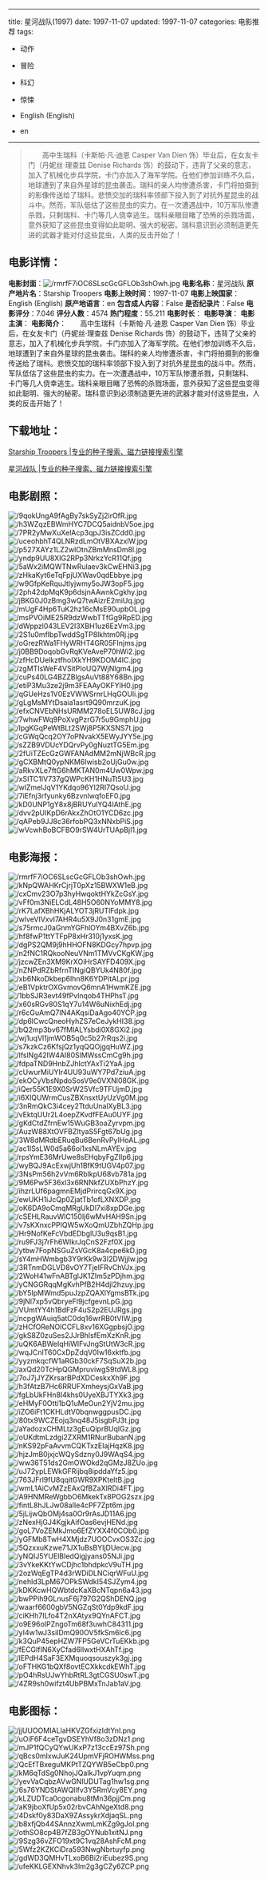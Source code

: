 
---
title: 星河战队(1997)
date: 1997-11-07
updated: 1997-11-07
categories: 电影推荐
tags:
- 动作
- 冒险
- 科幻
- 惊悚

- English (English)
- en
---


> 　　高中生瑞科（卡斯帕·凡·迪恩 Casper Van Dien 饰）毕业后，在女友卡门（丹妮丝·理查兹 Denise Richards 饰）的鼓动下，违背了父亲的意志，加入了机械化步兵学院，卡门亦加入了海军学院。在他们参加训练不久后，地球遭到了来自外星球的昆虫袭击。瑞科的亲人均惨遭杀害，卡门将拍摄到的影像传送给了瑞科。悲愤交加的瑞科率领部下投入到了对抗外星昆虫的战斗中。然而，军队低估了这些昆虫的实力。在一次遭遇战中，10万军队惨遭杀戮，只剩瑞科、卡门等几人侥幸逃生。瑞科亲眼目睹了恐怖的杀戮场面，意外获知了这些昆虫变得如此聪明、强大的秘密。瑞科意识到必须制造更先进的武器才能对付这些昆虫，人类的反击开始了！

## **电影详情**：

**电影封面**：<img src="https://image.tmdb.org/t/p/w200/rmrfF7iOC6SLscGcGFLOb3shOwh.jpg" alt="/rmrfF7iOC6SLscGcGFLOb3shOwh.jpg" title="/rmrfF7iOC6SLscGcGFLOb3shOwh.jpg">
**电影名称**：星河战队
**原产地片名**：Starship Troopers
**电影上映时间**：1997-11-07
**电影上映国家**：English (English)
**原产地语言**：en
**包含成人内容**：False
**是否纪录片**：False
**电影评分**：7.046
**评分人数**：4574
**热门程度**：55.211
**电影时长**：
**电影导演**：
**电影主演**：
**电影简介**：　　高中生瑞科（卡斯帕·凡·迪恩 Casper Van Dien 饰）毕业后，在女友卡门（丹妮丝·理查兹 Denise Richards 饰）的鼓动下，违背了父亲的意志，加入了机械化步兵学院，卡门亦加入了海军学院。在他们参加训练不久后，地球遭到了来自外星球的昆虫袭击。瑞科的亲人均惨遭杀害，卡门将拍摄到的影像传送给了瑞科。悲愤交加的瑞科率领部下投入到了对抗外星昆虫的战斗中。然而，军队低估了这些昆虫的实力。在一次遭遇战中，10万军队惨遭杀戮，只剩瑞科、卡门等几人侥幸逃生。瑞科亲眼目睹了恐怖的杀戮场面，意外获知了这些昆虫变得如此聪明、强大的秘密。瑞科意识到必须制造更先进的武器才能对付这些昆虫，人类的反击开始了！

## **下载地址**：
[Starship Troopers |专业的种子搜索、磁力链接搜索引擎](https://movie.amd794.com:2083/?search=Starship%20Troopers&ordering=&mode=match_phrase&page_size=10&page=1)

[星河战队 |专业的种子搜索、磁力链接搜索引擎](https://movie.amd794.com:2083/?search=%E6%98%9F%E6%B2%B3%E6%88%98%E9%98%9F&ordering=&mode=match_phrase&page_size=10&page=1)
 

## **电影剧照**：
<img src="https://image.tmdb.org/t/p/original/9qokUngA9fAgBy7skSyZj2irOfR.jpg" alt="/9qokUngA9fAgBy7skSyZj2irOfR.jpg" title="/9qokUngA9fAgBy7skSyZj2irOfR.jpg"><img src="https://image.tmdb.org/t/p/original/h3WZqzEBWmHYC7DCQ5aidnbV5oe.jpg" alt="/h3WZqzEBWmHYC7DCQ5aidnbV5oe.jpg" title="/h3WZqzEBWmHYC7DCQ5aidnbV5oe.jpg"><img src="https://image.tmdb.org/t/p/original/7PR2yMwXuXelAcp3qpJ3isZCdd0.jpg" alt="/7PR2yMwXuXelAcp3qpJ3isZCdd0.jpg" title="/7PR2yMwXuXelAcp3qpJ3isZCdd0.jpg"><img src="https://image.tmdb.org/t/p/original/uceohbhT4QLNRzdLmOtVBXAzxlW.jpg" alt="/uceohbhT4QLNRzdLmOtVBXAzxlW.jpg" title="/uceohbhT4QLNRzdLmOtVBXAzxlW.jpg"><img src="https://image.tmdb.org/t/p/original/p527XAYz1LZ2wlOtnZBmMnsDm8l.jpg" alt="/p527XAYz1LZ2wlOtnZBmMnsDm8l.jpg" title="/p527XAYz1LZ2wlOtnZBmMnsDm8l.jpg"><img src="https://image.tmdb.org/t/p/original/yndp9UU8XIG2RPp3NrkzYcR11Qf.jpg" alt="/yndp9UU8XIG2RPp3NrkzYcR11Qf.jpg" title="/yndp9UU8XIG2RPp3NrkzYcR11Qf.jpg"><img src="https://image.tmdb.org/t/p/original/5aWx2iMQWTNwRulaev3kCwEHNi3.jpg" alt="/5aWx2iMQWTNwRulaev3kCwEHNi3.jpg" title="/5aWx2iMQWTNwRulaev3kCwEHNi3.jpg"><img src="https://image.tmdb.org/t/p/original/zHkaKyt6eTqFpjUXWav0qdEbbye.jpg" alt="/zHkaKyt6eTqFpjUXWav0qdEbbye.jpg" title="/zHkaKyt6eTqFpjUXWav0qdEbbye.jpg"><img src="https://image.tmdb.org/t/p/original/w9GfpKeRquJtlyjwmy5oJW3opF5.jpg" alt="/w9GfpKeRquJtlyjwmy5oJW3opF5.jpg" title="/w9GfpKeRquJtlyjwmy5oJW3opF5.jpg"><img src="https://image.tmdb.org/t/p/original/2ph42dpMqK9p6dsjnAAwnkCgkhy.jpg" alt="/2ph42dpMqK9p6dsjnAAwnkCgkhy.jpg" title="/2ph42dpMqK9p6dsjnAAwnkCgkhy.jpg"><img src="https://image.tmdb.org/t/p/original/jBKG0J0zBmg3wQ7twAizrE2miUq.jpg" alt="/jBKG0J0zBmg3wQ7twAizrE2miUq.jpg" title="/jBKG0J0zBmg3wQ7twAizrE2miUq.jpg"><img src="https://image.tmdb.org/t/p/original/mUgF4Hp6TuK2hz16cMsE90upbOL.jpg" alt="/mUgF4Hp6TuK2hz16cMsE90upbOL.jpg" title="/mUgF4Hp6TuK2hz16cMsE90upbOL.jpg"><img src="https://image.tmdb.org/t/p/original/msPVOiME25R9dzWwbTTfGg9RpED.jpg" alt="/msPVOiME25R9dzWwbTTfGg9RpED.jpg" title="/msPVOiME25R9dzWwbTTfGg9RpED.jpg"><img src="https://image.tmdb.org/t/p/original/dWppzl043LEV2l3XBH1uz6EzVm3.jpg" alt="/dWppzl043LEV2l3XBH1uz6EzVm3.jpg" title="/dWppzl043LEV2l3XBH1uz6EzVm3.jpg"><img src="https://image.tmdb.org/t/p/original/2S1u0mfIbpTwddSgTP8lkhtm0Rj.jpg" alt="/2S1u0mfIbpTwddSgTP8lkhtm0Rj.jpg" title="/2S1u0mfIbpTwddSgTP8lkhtm0Rj.jpg"><img src="https://image.tmdb.org/t/p/original/oGrezRWa1FHyWRHT4GR05FInjms.jpg" alt="/oGrezRWa1FHyWRHT4GR05FInjms.jpg" title="/oGrezRWa1FHyWRHT4GR05FInjms.jpg"><img src="https://image.tmdb.org/t/p/original/j0BB9DoqobGvRqKVeAveP70hWi2.jpg" alt="/j0BB9DoqobGvRqKVeAveP70hWi2.jpg" title="/j0BB9DoqobGvRqKVeAveP70hWi2.jpg"><img src="https://image.tmdb.org/t/p/original/zfHcDUelkztfhoIXkYH9KDOM4IC.jpg" alt="/zfHcDUelkztfhoIXkYH9KDOM4IC.jpg" title="/zfHcDUelkztfhoIXkYH9KDOM4IC.jpg"><img src="https://image.tmdb.org/t/p/original/zgMTIsWeF4VSitPIoUQ7WjNlgm4.jpg" alt="/zgMTIsWeF4VSitPIoUQ7WjNlgm4.jpg" title="/zgMTIsWeF4VSitPIoUQ7WjNlgm4.jpg"><img src="https://image.tmdb.org/t/p/original/cuPs40LG4BZZBlgsAuVt88Y68Bn.jpg" alt="/cuPs40LG4BZZBlgsAuVt88Y68Bn.jpg" title="/cuPs40LG4BZZBlgsAuVt88Y68Bn.jpg"><img src="https://image.tmdb.org/t/p/original/etiP3Mu3ze2j9m3FEAAyOKFYlH0.jpg" alt="/etiP3Mu3ze2j9m3FEAAyOKFYlH0.jpg" title="/etiP3Mu3ze2j9m3FEAAyOKFYlH0.jpg"><img src="https://image.tmdb.org/t/p/original/qGUeHzs1V0EzVWWSrnrLHqGOUli.jpg" alt="/qGUeHzs1V0EzVWWSrnrLHqGOUli.jpg" title="/qGUeHzs1V0EzVWWSrnrLHqGOUli.jpg"><img src="https://image.tmdb.org/t/p/original/gLgMsMYtDsaia1asrt9Q90mrzuK.jpg" alt="/gLgMsMYtDsaia1asrt9Q90mrzuK.jpg" title="/gLgMsMYtDsaia1asrt9Q90mrzuK.jpg"><img src="https://image.tmdb.org/t/p/original/efxCNVEbNHsURMM278oEL5UW8cJ.jpg" alt="/efxCNVEbNHsURMM278oEL5UW8cJ.jpg" title="/efxCNVEbNHsURMM278oEL5UW8cJ.jpg"><img src="https://image.tmdb.org/t/p/original/7whwFWq9PoXvgPzrG7r5u9GmphU.jpg" alt="/7whwFWq9PoXvgPzrG7r5u9GmphU.jpg" title="/7whwFWq9PoXvgPzrG7r5u9GmphU.jpg"><img src="https://image.tmdb.org/t/p/original/lpgKGqPeWtBLt2SWj8P5KXSNS7t.jpg" alt="/lpgKGqPeWtBLt2SWj8P5KXSNS7t.jpg" title="/lpgKGqPeWtBLt2SWj8P5KXSNS7t.jpg"><img src="https://image.tmdb.org/t/p/original/cGWqQcq2OY7oPNvakX5EWyJYY5e.jpg" alt="/cGWqQcq2OY7oPNvakX5EWyJYY5e.jpg" title="/cGWqQcq2OY7oPNvakX5EWyJYY5e.jpg"><img src="https://image.tmdb.org/t/p/original/sZZB9VDUcYDQrvPy0gNuztTG5Em.jpg" alt="/sZZB9VDUcYDQrvPy0gNuztTG5Em.jpg" title="/sZZB9VDUcYDQrvPy0gNuztTG5Em.jpg"><img src="https://image.tmdb.org/t/p/original/2fUiTZEcGzGWFANAdMM2mNjWBcR.jpg" alt="/2fUiTZEcGzGWFANAdMM2mNjWBcR.jpg" title="/2fUiTZEcGzGWFANAdMM2mNjWBcR.jpg"><img src="https://image.tmdb.org/t/p/original/gCXBMtQ0ypNKM6Iwisb2oUjGu0w.jpg" alt="/gCXBMtQ0ypNKM6Iwisb2oUjGu0w.jpg" title="/gCXBMtQ0ypNKM6Iwisb2oUjGu0w.jpg"><img src="https://image.tmdb.org/t/p/original/aRkvXLe7ftG6hMKTAN0m4Uw0Wpw.jpg" alt="/aRkvXLe7ftG6hMKTAN0m4Uw0Wpw.jpg" title="/aRkvXLe7ftG6hMKTAN0m4Uw0Wpw.jpg"><img src="https://image.tmdb.org/t/p/original/xSITC1IV737gQWPcKH1HNuTt5U3.jpg" alt="/xSITC1IV737gQWPcKH1HNuTt5U3.jpg" title="/xSITC1IV737gQWPcKH1HNuTt5U3.jpg"><img src="https://image.tmdb.org/t/p/original/wlZmelJqV1YKdqo96YI2RI7QsoU.jpg" alt="/wlZmelJqV1YKdqo96YI2RI7QsoU.jpg" title="/wlZmelJqV1YKdqo96YI2RI7QsoU.jpg"><img src="https://image.tmdb.org/t/p/original/7iEfnj3rfyunky6BzvnlwqfoEF0.jpg" alt="/7iEfnj3rfyunky6BzvnlwqfoEF0.jpg" title="/7iEfnj3rfyunky6BzvnlwqfoEF0.jpg"><img src="https://image.tmdb.org/t/p/original/kD0UNP1gY8x8jBRUYulYQ4IAthE.jpg" alt="/kD0UNP1gY8x8jBRUYulYQ4IAthE.jpg" title="/kD0UNP1gY8x8jBRUYulYQ4IAthE.jpg"><img src="https://image.tmdb.org/t/p/original/dvv2pUIKpD6rAkxZhOtO1YCD6zc.jpg" alt="/dvv2pUIKpD6rAkxZhOtO1YCD6zc.jpg" title="/dvv2pUIKpD6rAkxZhOtO1YCD6zc.jpg"><img src="https://image.tmdb.org/t/p/original/qAPeb9JJ8c36rfobPQ3xNNxbPiS.jpg" alt="/qAPeb9JJ8c36rfobPQ3xNNxbPiS.jpg" title="/qAPeb9JJ8c36rfobPQ3xNNxbPiS.jpg"><img src="https://image.tmdb.org/t/p/original/wVcwhBoBCFBO9rSW4UrTUApBjI1.jpg" alt="/wVcwhBoBCFBO9rSW4UrTUApBjI1.jpg" title="/wVcwhBoBCFBO9rSW4UrTUApBjI1.jpg">

## **电影海报**：
<img src="https://image.tmdb.org/t/p/original/rmrfF7iOC6SLscGcGFLOb3shOwh.jpg" alt="/rmrfF7iOC6SLscGcGFLOb3shOwh.jpg" title="/rmrfF7iOC6SLscGcGFLOb3shOwh.jpg"><img src="https://image.tmdb.org/t/p/original/kNpQWAHKrCjrjT0pXz15BWXW1eB.jpg" alt="/kNpQWAHKrCjrjT0pXz15BWXW1eB.jpg" title="/kNpQWAHKrCjrjT0pXz15BWXW1eB.jpg"><img src="https://image.tmdb.org/t/p/original/cxCmv23O7p3hyHwqoktHYkZcGsY.jpg" alt="/cxCmv23O7p3hyHwqoktHYkZcGsY.jpg" title="/cxCmv23O7p3hyHwqoktHYkZcGsY.jpg"><img src="https://image.tmdb.org/t/p/original/vFf0m3NiELCdL48H5O60NYoMMY8.jpg" alt="/vFf0m3NiELCdL48H5O60NYoMMY8.jpg" title="/vFf0m3NiELCdL48H5O60NYoMMY8.jpg"><img src="https://image.tmdb.org/t/p/original/rK7LafXBhHKjALYOT3jRUTlFdpk.jpg" alt="/rK7LafXBhHKjALYOT3jRUTlFdpk.jpg" title="/rK7LafXBhHKjALYOT3jRUTlFdpk.jpg"><img src="https://image.tmdb.org/t/p/original/wlveVIVxvI7AHR4u5X9J0n31gmE.jpg" alt="/wlveVIVxvI7AHR4u5X9J0n31gmE.jpg" title="/wlveVIVxvI7AHR4u5X9J0n31gmE.jpg"><img src="https://image.tmdb.org/t/p/original/s75rmcJ0aGnmYGFhlOYm4BXvZ6b.jpg" alt="/s75rmcJ0aGnmYGFhlOYm4BXvZ6b.jpg" title="/s75rmcJ0aGnmYGFhlOYm4BXvZ6b.jpg"><img src="https://image.tmdb.org/t/p/original/hf8fwP1ttYTFpP8xHr310j1yxsK.jpg" alt="/hf8fwP1ttYTFpP8xHr310j1yxsK.jpg" title="/hf8fwP1ttYTFpP8xHr310j1yxsK.jpg"><img src="https://image.tmdb.org/t/p/original/dgPS2QM9j9hHHOFN8KDGcy7hpvp.jpg" alt="/dgPS2QM9j9hHHOFN8KDGcy7hpvp.jpg" title="/dgPS2QM9j9hHHOFN8KDGcy7hpvp.jpg"><img src="https://image.tmdb.org/t/p/original/n2fNC1RQkooNeuVNm1TMVvCKgKW.jpg" alt="/n2fNC1RQkooNeuVNm1TMVvCKgKW.jpg" title="/n2fNC1RQkooNeuVNm1TMVvCKgKW.jpg"><img src="https://image.tmdb.org/t/p/original/jzcwZEn3XM9KrXOiHrSAYFD409X.jpg" alt="/jzcwZEn3XM9KrXOiHrSAYFD409X.jpg" title="/jzcwZEn3XM9KrXOiHrSAYFD409X.jpg"><img src="https://image.tmdb.org/t/p/original/nZNPdRZbRfrnTINgiQBYUk4N80f.jpg" alt="/nZNPdRZbRfrnTINgiQBYUk4N80f.jpg" title="/nZNPdRZbRfrnTINgiQBYUk4N80f.jpg"><img src="https://image.tmdb.org/t/p/original/xb6NkoDkbep6lhn8K6YDPitALpr.jpg" alt="/xb6NkoDkbep6lhn8K6YDPitALpr.jpg" title="/xb6NkoDkbep6lhn8K6YDPitALpr.jpg"><img src="https://image.tmdb.org/t/p/original/eB1VpktrOXGvmovQ6mnA1HwmKZE.jpg" alt="/eB1VpktrOXGvmovQ6mnA1HwmKZE.jpg" title="/eB1VpktrOXGvmovQ6mnA1HwmKZE.jpg"><img src="https://image.tmdb.org/t/p/original/1bbSJR3evt49fPvlnqob4THPhsT.jpg" alt="/1bbSJR3evt49fPvlnqob4THPhsT.jpg" title="/1bbSJR3evt49fPvlnqob4THPhsT.jpg"><img src="https://image.tmdb.org/t/p/original/x60sRGv80S1qY7u14W6uNixhEdj.jpg" alt="/x60sRGv80S1qY7u14W6uNixhEdj.jpg" title="/x60sRGv80S1qY7u14W6uNixhEdj.jpg"><img src="https://image.tmdb.org/t/p/original/r6cGuAmQ7lN4AKqsiDaAgo40YCP.jpg" alt="/r6cGuAmQ7lN4AKqsiDaAgo40YCP.jpg" title="/r6cGuAmQ7lN4AKqsiDaAgo40YCP.jpg"><img src="https://image.tmdb.org/t/p/original/dp6lCwcQneoHyhZS7eCeJykHI38.jpg" alt="/dp6lCwcQneoHyhZS7eCeJykHI38.jpg" title="/dp6lCwcQneoHyhZS7eCeJykHI38.jpg"><img src="https://image.tmdb.org/t/p/original/bQ2mp3bv67fMlALYsbdi0X8GXi2.jpg" alt="/bQ2mp3bv67fMlALYsbdi0X8GXi2.jpg" title="/bQ2mp3bv67fMlALYsbdi0X8GXi2.jpg"><img src="https://image.tmdb.org/t/p/original/wj1uqVl1jmWOB5q0c5b27rRqs2i.jpg" alt="/wj1uqVl1jmWOB5q0c5b27rRqs2i.jpg" title="/wj1uqVl1jmWOB5q0c5b27rRqs2i.jpg"><img src="https://image.tmdb.org/t/p/original/s7kzkCz6KfsjQz1yqQQOjgqHuWZ.jpg" alt="/s7kzkCz6KfsjQz1yqQQOjgqHuWZ.jpg" title="/s7kzkCz6KfsjQz1yqQQOjgqHuWZ.jpg"><img src="https://image.tmdb.org/t/p/original/lfslNg42IW4AI80SlMWssCmCg9h.jpg" alt="/lfslNg42IW4AI80SlMWssCmCg9h.jpg" title="/lfslNg42IW4AI80SlMWssCmCg9h.jpg"><img src="https://image.tmdb.org/t/p/original/fdpaTND9HnbZJhIctYAxTi2YaA.jpg" alt="/fdpaTND9HnbZJhIctYAxTi2YaA.jpg" title="/fdpaTND9HnbZJhIctYAxTi2YaA.jpg"><img src="https://image.tmdb.org/t/p/original/cUwurMiUYIr4UU93uWY7Pd7ziuA.jpg" alt="/cUwurMiUYIr4UU93uWY7Pd7ziuA.jpg" title="/cUwurMiUYIr4UU93uWY7Pd7ziuA.jpg"><img src="https://image.tmdb.org/t/p/original/ekOCyVbsNpdoSosV9e0VXNl08GK.jpg" alt="/ekOCyVbsNpdoSosV9e0VXNl08GK.jpg" title="/ekOCyVbsNpdoSosV9e0VXNl08GK.jpg"><img src="https://image.tmdb.org/t/p/original/iQer55K1E9X0SrW25Vfc9TFUjmD.jpg" alt="/iQer55K1E9X0SrW25Vfc9TFUjmD.jpg" title="/iQer55K1E9X0SrW25Vfc9TFUjmD.jpg"><img src="https://image.tmdb.org/t/p/original/i6XlQUWrmCusZBXnsxtUyUzVg0M.jpg" alt="/i6XlQUWrmCusZBXnsxtUyUzVg0M.jpg" title="/i6XlQUWrmCusZBXnsxtUyUzVg0M.jpg"><img src="https://image.tmdb.org/t/p/original/3nRmQkC3i4cey2TtduUnalXyBL3.jpg" alt="/3nRmQkC3i4cey2TtduUnalXyBL3.jpg" title="/3nRmQkC3i4cey2TtduUnalXyBL3.jpg"><img src="https://image.tmdb.org/t/p/original/vEktqUUr2L4oepZKvdfFEAu0UYF.jpg" alt="/vEktqUUr2L4oepZKvdfFEAu0UYF.jpg" title="/vEktqUUr2L4oepZKvdfFEAu0UYF.jpg"><img src="https://image.tmdb.org/t/p/original/gKdCtdZfrnEw15WuGB3oaZyrvpm.jpg" alt="/gKdCtdZfrnEw15WuGB3oaZyrvpm.jpg" title="/gKdCtdZfrnEw15WuGB3oaZyrvpm.jpg"><img src="https://image.tmdb.org/t/p/original/AuzW88XtOVFBZltyaS5Fgt67bUg.jpg" alt="/AuzW88XtOVFBZltyaS5Fgt67bUg.jpg" title="/AuzW88XtOVFBZltyaS5Fgt67bUg.jpg"><img src="https://image.tmdb.org/t/p/original/3W8dMRdbERuqBu6BenRvPyIHoAL.jpg" alt="/3W8dMRdbERuqBu6BenRvPyIHoAL.jpg" title="/3W8dMRdbERuqBu6BenRvPyIHoAL.jpg"><img src="https://image.tmdb.org/t/p/original/ac1ISsLW0d5a66oi1xsNLmAYEv.jpg" alt="/ac1ISsLW0d5a66oi1xsNLmAYEv.jpg" title="/ac1ISsLW0d5a66oi1xsNLmAYEv.jpg"><img src="https://image.tmdb.org/t/p/original/rpsYmE36MrUwe8sEHqbyFgZIIp6.jpg" alt="/rpsYmE36MrUwe8sEHqbyFgZIIp6.jpg" title="/rpsYmE36MrUwe8sEHqbyFgZIIp6.jpg"><img src="https://image.tmdb.org/t/p/original/wyBQJ9AcExwjUh1BfK9tUGV4p07.jpg" alt="/wyBQJ9AcExwjUh1BfK9tUGV4p07.jpg" title="/wyBQJ9AcExwjUh1BfK9tUGV4p07.jpg"><img src="https://image.tmdb.org/t/p/original/3NsPm56h2vVm6RblkpU68vb781a.jpg" alt="/3NsPm56h2vVm6RblkpU68vb781a.jpg" title="/3NsPm56h2vVm6RblkpU68vb781a.jpg"><img src="https://image.tmdb.org/t/p/original/9M6Pw5F36xl3x6RNNkfZUXbPhzY.jpg" alt="/9M6Pw5F36xl3x6RNNkfZUXbPhzY.jpg" title="/9M6Pw5F36xl3x6RNNkfZUXbPhzY.jpg"><img src="https://image.tmdb.org/t/p/original/ihzrLUf6pagmnEMjdPrircqGx9X.jpg" alt="/ihzrLUf6pagmnEMjdPrircqGx9X.jpg" title="/ihzrLUf6pagmnEMjdPrircqGx9X.jpg"><img src="https://image.tmdb.org/t/p/original/ewUKH1iJcQp0ZjatTb1ofLXNXDP.jpg" alt="/ewUKH1iJcQp0ZjatTb1ofLXNXDP.jpg" title="/ewUKH1iJcQp0ZjatTb1ofLXNXDP.jpg"><img src="https://image.tmdb.org/t/p/original/oK6DA9oCmqMRgUkDl7xi8xpDGe.jpg" alt="/oK6DA9oCmqMRgUkDl7xi8xpDGe.jpg" title="/oK6DA9oCmqMRgUkDl7xi8xpDGe.jpg"><img src="https://image.tmdb.org/t/p/original/cSEHLRauvWlC150lj6wMvHAH9Sn.jpg" alt="/cSEHLRauvWlC150lj6wMvHAH9Sn.jpg" title="/cSEHLRauvWlC150lj6wMvHAH9Sn.jpg"><img src="https://image.tmdb.org/t/p/original/v7sKXnxcPPIQW5wXoQmUZbhZQHp.jpg" alt="/v7sKXnxcPPIQW5wXoQmUZbhZQHp.jpg" title="/v7sKXnxcPPIQW5wXoQmUZbhZQHp.jpg"><img src="https://image.tmdb.org/t/p/original/Hr9NofKeFcVbdEDbglU3u9qsB1.jpg" alt="/Hr9NofKeFcVbdEDbglU3u9qsB1.jpg" title="/Hr9NofKeFcVbdEDbglU3u9qsB1.jpg"><img src="https://image.tmdb.org/t/p/original/ru9FJ3j7rFh6WIkrJqCnS2Fzf0X.jpg" alt="/ru9FJ3j7rFh6WIkrJqCnS2Fzf0X.jpg" title="/ru9FJ3j7rFh6WIkrJqCnS2Fzf0X.jpg"><img src="https://image.tmdb.org/t/p/original/ytbw7FopNSGuZsVGcK8a4cpe6kD.jpg" alt="/ytbw7FopNSGuZsVGcK8a4cpe6kD.jpg" title="/ytbw7FopNSGuZsVGcK8a4cpe6kD.jpg"><img src="https://image.tmdb.org/t/p/original/sY4mHWmbgb3Y9rKk9w3I2DWjjlw.jpg" alt="/sY4mHWmbgb3Y9rKk9w3I2DWjjlw.jpg" title="/sY4mHWmbgb3Y9rKk9w3I2DWjjlw.jpg"><img src="https://image.tmdb.org/t/p/original/3RTnmDGLVD8vOY7TjeIFRvChVJx.jpg" alt="/3RTnmDGLVD8vOY7TjeIFRvChVJx.jpg" title="/3RTnmDGLVD8vOY7TjeIFRvChVJx.jpg"><img src="https://image.tmdb.org/t/p/original/2WoH41wFnABTglJK1ZIm5zPDjhm.jpg" alt="/2WoH41wFnABTglJK1ZIm5zPDjhm.jpg" title="/2WoH41wFnABTglJK1ZIm5zPDjhm.jpg"><img src="https://image.tmdb.org/t/p/original/yCNGGRqqMgKvhPfB2H4djl2hzuy.jpg" alt="/yCNGGRqqMgKvhPfB2H4djl2hzuy.jpg" title="/yCNGGRqqMgKvhPfB2H4djl2hzuy.jpg"><img src="https://image.tmdb.org/t/p/original/bY5IpMWmd5puJzpZQAXlYgmsBTk.jpg" alt="/bY5IpMWmd5puJzpZQAXlYgmsBTk.jpg" title="/bY5IpMWmd5puJzpZQAXlYgmsBTk.jpg"><img src="https://image.tmdb.org/t/p/original/9jNl7xp5vQbryeFI9jcfgevnLpG.jpg" alt="/9jNl7xp5vQbryeFI9jcfgevnLpG.jpg" title="/9jNl7xp5vQbryeFI9jcfgevnLpG.jpg"><img src="https://image.tmdb.org/t/p/original/VUmtYY4h1BdFzF4uS2p2EUJRgs.jpg" alt="/VUmtYY4h1BdFzF4uS2p2EUJRgs.jpg" title="/VUmtYY4h1BdFzF4uS2p2EUJRgs.jpg"><img src="https://image.tmdb.org/t/p/original/ncpgWAuiq5atC0dq16wrRB0tVIW.jpg" alt="/ncpgWAuiq5atC0dq16wrRB0tVIW.jpg" title="/ncpgWAuiq5atC0dq16wrRB0tVIW.jpg"><img src="https://image.tmdb.org/t/p/original/zHCfOReNOlCCFL8xv16XGgpbsjO.jpg" alt="/zHCfOReNOlCCFL8xv16XGgpbsjO.jpg" title="/zHCfOReNOlCCFL8xv16XGgpbsjO.jpg"><img src="https://image.tmdb.org/t/p/original/gkS8Z0zuSes2JJrBhlsfEmXzKnR.jpg" alt="/gkS8Z0zuSes2JJrBhlsfEmXzKnR.jpg" title="/gkS8Z0zuSes2JJrBhlsfEmXzKnR.jpg"><img src="https://image.tmdb.org/t/p/original/uQK6ABWeIqHiWIFvJngStUtW3cR.jpg" alt="/uQK6ABWeIqHiWIFvJngStUtW3cR.jpg" title="/uQK6ABWeIqHiWIFvJngStUtW3cR.jpg"><img src="https://image.tmdb.org/t/p/original/wqJCnlT60CxDpZdqV0Iw16xktfb.jpg" alt="/wqJCnlT60CxDpZdqV0Iw16xktfb.jpg" title="/wqJCnlT60CxDpZdqV0Iw16xktfb.jpg"><img src="https://image.tmdb.org/t/p/original/yyzmkqcfW1aRGb30ckF7SqSuX2b.jpg" alt="/yyzmkqcfW1aRGb30ckF7SqSuX2b.jpg" title="/yyzmkqcfW1aRGb30ckF7SqSuX2b.jpg"><img src="https://image.tmdb.org/t/p/original/axQd20TcHpQGMpruviwgS9tdWL8.jpg" alt="/axQd20TcHpQGMpruviwgS9tdWL8.jpg" title="/axQd20TcHpQGMpruviwgS9tdWL8.jpg"><img src="https://image.tmdb.org/t/p/original/7oJ7jJYZKrsarBPdXDCeskxXh9F.jpg" alt="/7oJ7jJYZKrsarBPdXDCeskxXh9F.jpg" title="/7oJ7jJYZKrsarBPdXDCeskxXh9F.jpg"><img src="https://image.tmdb.org/t/p/original/h3fAtzB7Hc6RRUFXmheysjGxVaB.jpg" alt="/h3fAtzB7Hc6RRUFXmheysjGxVaB.jpg" title="/h3fAtzB7Hc6RRUFXmheysjGxVaB.jpg"><img src="https://image.tmdb.org/t/p/original/fgLbUkFHn8I4khs0UyeXBJTYXk3.jpg" alt="/fgLbUkFHn8I4khs0UyeXBJTYXk3.jpg" title="/fgLbUkFHn8I4khs0UyeXBJTYXk3.jpg"><img src="https://image.tmdb.org/t/p/original/eHMyF0Otti1bQ1uMeOun2YjV2mu.jpg" alt="/eHMyF0Otti1bQ1uMeOun2YjV2mu.jpg" title="/eHMyF0Otti1bQ1uMeOun2YjV2mu.jpg"><img src="https://image.tmdb.org/t/p/original/iZO6iFt1CKHLdtV0bqnwggpusDC.jpg" alt="/iZO6iFt1CKHLdtV0bqnwggpusDC.jpg" title="/iZO6iFt1CKHLdtV0bqnwggpusDC.jpg"><img src="https://image.tmdb.org/t/p/original/80tx9WCZEojq3nq48J5isgbPJ3t.jpg" alt="/80tx9WCZEojq3nq48J5isgbPJ3t.jpg" title="/80tx9WCZEojq3nq48J5isgbPJ3t.jpg"><img src="https://image.tmdb.org/t/p/original/aYadozxCHMLtz3gEuQiprBUqlGz.jpg" alt="/aYadozxCHMLtz3gEuQiprBUqlGz.jpg" title="/aYadozxCHMLtz3gEuQiprBUqlGz.jpg"><img src="https://image.tmdb.org/t/p/original/oUKdtmLzdgi2ZXRM1RNurBubanN.jpg" alt="/oUKdtmLzdgi2ZXRM1RNurBubanN.jpg" title="/oUKdtmLzdgi2ZXRM1RNurBubanN.jpg"><img src="https://image.tmdb.org/t/p/original/nKS92pFaAvvmCQKTxzEIajHqzK8.jpg" alt="/nKS92pFaAvvmCQKTxzEIajHqzK8.jpg" title="/nKS92pFaAvvmCQKTxzEIajHqzK8.jpg"><img src="https://image.tmdb.org/t/p/original/hjzJmB0jxjcWQySdzny0J9WAqS4.jpg" alt="/hjzJmB0jxjcWQySdzny0J9WAqS4.jpg" title="/hjzJmB0jxjcWQySdzny0J9WAqS4.jpg"><img src="https://image.tmdb.org/t/p/original/ww36T51ds2GmOWOkd2qGMzJ8ZUo.jpg" alt="/ww36T51ds2GmOWOkd2qGMzJ8ZUo.jpg" title="/ww36T51ds2GmOWOkd2qGMzJ8ZUo.jpg"><img src="https://image.tmdb.org/t/p/original/uJ72ypLEWkGFRijbq8ipddaYfz5.jpg" alt="/uJ72ypLEWkGFRijbq8ipddaYfz5.jpg" title="/uJ72ypLEWkGFRijbq8ipddaYfz5.jpg"><img src="https://image.tmdb.org/t/p/original/763JFrl9fU8qqitGWR9XPKteltB.jpg" alt="/763JFrl9fU8qqitGWR9XPKteltB.jpg" title="/763JFrl9fU8qqitGWR9XPKteltB.jpg"><img src="https://image.tmdb.org/t/p/original/wmL1AiCvMZzEAxQfBZaXIRDi4FT.jpg" alt="/wmL1AiCvMZzEAxQfBZaXIRDi4FT.jpg" title="/wmL1AiCvMZzEAxQfBZaXIRDi4FT.jpg"><img src="https://image.tmdb.org/t/p/original/A9HNMReWgbbO6MkekTx8POG2szx.jpg" alt="/A9HNMReWgbbO6MkekTx8POG2szx.jpg" title="/A9HNMReWgbbO6MkekTx8POG2szx.jpg"><img src="https://image.tmdb.org/t/p/original/fintL8hJLJw08aIIe4cPF7Zpt6m.jpg" alt="/fintL8hJLJw08aIIe4cPF7Zpt6m.jpg" title="/fintL8hJLJw08aIIe4cPF7Zpt6m.jpg"><img src="https://image.tmdb.org/t/p/original/5jLijwQbOMj4sa0Or9rAsJD11A6.jpg" alt="/5jLijwQbOMj4sa0Or9rAsJD11A6.jpg" title="/5jLijwQbOMj4sa0Or9rAsJD11A6.jpg"><img src="https://image.tmdb.org/t/p/original/zNexHjGJ4KgjkAifOas6evjHENd.jpg" alt="/zNexHjGJ4KgjkAifOas6evjHENd.jpg" title="/zNexHjGJ4KgjkAifOas6evjHENd.jpg"><img src="https://image.tmdb.org/t/p/original/goL7VoZEMkJmo6EfZYXX4f0COb0.jpg" alt="/goL7VoZEMkJmo6EfZYXX4f0COb0.jpg" title="/goL7VoZEMkJmo6EfZYXX4f0COb0.jpg"><img src="https://image.tmdb.org/t/p/original/yGFMb8TwH4XMjdz7UOOCvxOS3Zc.jpg" alt="/yGFMb8TwH4XMjdz7UOOCvxOS3Zc.jpg" title="/yGFMb8TwH4XMjdz7UOOCvxOS3Zc.jpg"><img src="https://image.tmdb.org/t/p/original/5QzxxuKzwe71JX1uBsBYIjDUecw.jpg" alt="/5QzxxuKzwe71JX1uBsBYIjDUecw.jpg" title="/5QzxxuKzwe71JX1uBsBYIjDUecw.jpg"><img src="https://image.tmdb.org/t/p/original/yNQIJ5YUElBIedQigjyans05NJi.jpg" alt="/yNQIJ5YUElBIedQigjyans05NJi.jpg" title="/yNQIJ5YUElBIedQigjyans05NJi.jpg"><img src="https://image.tmdb.org/t/p/original/3vYkeKKtYwCDjhc1bhdpkcV9uTH.jpg" alt="/3vYkeKKtYwCDjhc1bhdpkcV9uTH.jpg" title="/3vYkeKKtYwCDjhc1bhdpkcV9uTH.jpg"><img src="https://image.tmdb.org/t/p/original/2ozWqEgTP4d3rWDiDLNCiqrWFuU.jpg" alt="/2ozWqEgTP4d3rWDiDLNCiqrWFuU.jpg" title="/2ozWqEgTP4d3rWDiDLNCiqrWFuU.jpg"><img src="https://image.tmdb.org/t/p/original/nehld3LpM67OPkSWdkI54SJZym4.jpg" alt="/nehld3LpM67OPkSWdkI54SJZym4.jpg" title="/nehld3LpM67OPkSWdkI54SJZym4.jpg"><img src="https://image.tmdb.org/t/p/original/kDKKcwHQWbtdcKaXBcNTqpn6a43.jpg" alt="/kDKKcwHQWbtdcKaXBcNTqpn6a43.jpg" title="/kDKKcwHQWbtdcKaXBcNTqpn6a43.jpg"><img src="https://image.tmdb.org/t/p/original/bwPPih9GLnusF6j797G2QShDENQ.jpg" alt="/bwPPih9GLnusF6j797G2QShDENQ.jpg" title="/bwPPih9GLnusF6j797G2QShDENQ.jpg"><img src="https://image.tmdb.org/t/p/original/waarf6600gbV5NGZqSt0Ydp9kdF.jpg" alt="/waarf6600gbV5NGZqSt0Ydp9kdF.jpg" title="/waarf6600gbV5NGZqSt0Ydp9kdF.jpg"><img src="https://image.tmdb.org/t/p/original/ciKHh7ILfo4T2nXAtyx9QYnAFCT.jpg" alt="/ciKHh7ILfo4T2nXAtyx9QYnAFCT.jpg" title="/ciKHh7ILfo4T2nXAtyx9QYnAFCT.jpg"><img src="https://image.tmdb.org/t/p/original/o9E96oIPZngoTm68f3uwhC84311.jpg" alt="/o9E96oIPZngoTm68f3uwhC84311.jpg" title="/o9E96oIPZngoTm68f3uwhC84311.jpg"><img src="https://image.tmdb.org/t/p/original/yI4w1wJ3siIDmQ90OV5fkSm6lc6.jpg" alt="/yI4w1wJ3siIDmQ90OV5fkSm6lc6.jpg" title="/yI4w1wJ3siIDmQ90OV5fkSm6lc6.jpg"><img src="https://image.tmdb.org/t/p/original/k3QuP45epHZW7FP5GeVCrTuEKkb.jpg" alt="/k3QuP45epHZW7FP5GeVCrTuEKkb.jpg" title="/k3QuP45epHZW7FP5GeVCrTuEKkb.jpg"><img src="https://image.tmdb.org/t/p/original/fECGlfIN6XyCfad6llwxtHXAhTf.jpg" alt="/fECGlfIN6XyCfad6llwxtHXAhTf.jpg" title="/fECGlfIN6XyCfad6llwxtHXAhTf.jpg"><img src="https://image.tmdb.org/t/p/original/lEPdH4SaF3EXMquoqsouszyk3gj.jpg" alt="/lEPdH4SaF3EXMquoqsouszyk3gj.jpg" title="/lEPdH4SaF3EXMquoqsouszyk3gj.jpg"><img src="https://image.tmdb.org/t/p/original/oFTHKG1bQXf8ovtECXkkcdkEWhT.jpg" alt="/oFTHKG1bQXf8ovtECXkkcdkEWhT.jpg" title="/oFTHKG1bQXf8ovtECXkkcdkEWhT.jpg"><img src="https://image.tmdb.org/t/p/original/pO4hRsUJwYhbRtRL3gtCGSU0swT.jpg" alt="/pO4hRsUJwYhbRtRL3gtCGSU0swT.jpg" title="/pO4hRsUJwYhbRtRL3gtCGSU0swT.jpg"><img src="https://image.tmdb.org/t/p/original/4ZR9sh0wifzt4UbPBMxTnJab1aV.jpg" alt="/4ZR9sh0wifzt4UbPBMxTnJab1aV.jpg" title="/4ZR9sh0wifzt4UbPBMxTnJab1aV.jpg">

## **电影图标**：
<img src="https://image.tmdb.org/t/p/original/jjUUOOMIALlaHKVZGfxizIdtYnl.png" alt="/jjUUOOMIALlaHKVZGfxizIdtYnl.png" title="/jjUUOOMIALlaHKVZGfxizIdtYnl.png"><img src="https://image.tmdb.org/t/p/original/uOiF6F4ceTgvDSEYhVf8o3zDNz1.png" alt="/uOiF6F4ceTgvDSEYhVf8o3zDNz1.png" title="/uOiF6F4ceTgvDSEYhVf8o3zDNz1.png"><img src="https://image.tmdb.org/t/p/original/mJP1fQCyQYwUKxP7z13ccEz97Sh.png" alt="/mJP1fQCyQYwUKxP7z13ccEz97Sh.png" title="/mJP1fQCyQYwUKxP7z13ccEz97Sh.png"><img src="https://image.tmdb.org/t/p/original/qBcs0mIxwJuK24UpmVFjROHWMss.png" alt="/qBcs0mIxwJuK24UpmVFjROHWMss.png" title="/qBcs0mIxwJuK24UpmVFjROHWMss.png"><img src="https://image.tmdb.org/t/p/original/QcEfTBxeguMKPtTZQYWB5eCbp0.png" alt="/QcEfTBxeguMKPtTZQYWB5eCbp0.png" title="/QcEfTBxeguMKPtTZQYWB5eCbp0.png"><img src="https://image.tmdb.org/t/p/original/kM6qTdSg0NhojJQaIkJ1vpYuqm.png" alt="/kM6qTdSg0NhojJQaIkJ1vpYuqm.png" title="/kM6qTdSg0NhojJQaIkJ1vpYuqm.png"><img src="https://image.tmdb.org/t/p/original/yevVaCqbzAVwGNlUDUTag1hw1sg.png" alt="/yevVaCqbzAVwGNlUDUTag1hw1sg.png" title="/yevVaCqbzAVwGNlUDUTag1hw1sg.png"><img src="https://image.tmdb.org/t/p/original/6s76YNDStAWQIlfv3Y5RmVcy8EY.png" alt="/6s76YNDStAWQIlfv3Y5RmVcy8EY.png" title="/6s76YNDStAWQIlfv3Y5RmVcy8EY.png"><img src="https://image.tmdb.org/t/p/original/kLZUDTca0cgonabu8tMn36pjjCm.png" alt="/kLZUDTca0cgonabu8tMn36pjjCm.png" title="/kLZUDTca0cgonabu8tMn36pjjCm.png"><img src="https://image.tmdb.org/t/p/original/aK9jboXfUp5x02rbvCAhNgeXtd8.png" alt="/aK9jboXfUp5x02rbvCAhNgeXtd8.png" title="/aK9jboXfUp5x02rbvCAhNgeXtd8.png"><img src="https://image.tmdb.org/t/p/original/4Dskf0y83DaX9ZAssykrXdjaqSL.png" alt="/4Dskf0y83DaX9ZAssykrXdjaqSL.png" title="/4Dskf0y83DaX9ZAssykrXdjaqSL.png"><img src="https://image.tmdb.org/t/p/original/b8xfjQb44SAnnzXwmLmKZg9gJoI.png" alt="/b8xfjQb44SAnnzXwmLmKZg9gJoI.png" title="/b8xfjQb44SAnnzXwmLmKZg9gJoI.png"><img src="https://image.tmdb.org/t/p/original/othSO8cp4B7fZB3gOYNub1xitNJ.png" alt="/othSO8cp4B7fZB3gOYNub1xitNJ.png" title="/othSO8cp4B7fZB3gOYNub1xitNJ.png"><img src="https://image.tmdb.org/t/p/original/9Szg36vZFO19xt9C1vq28AshFcM.png" alt="/9Szg36vZFO19xt9C1vq28AshFcM.png" title="/9Szg36vZFO19xt9C1vq28AshFcM.png"><img src="https://image.tmdb.org/t/p/original/5Wfz2KZKCiDra593NwgNbrtuyfp.png" alt="/5Wfz2KZKCiDra593NwgNbrtuyfp.png" title="/5Wfz2KZKCiDra593NwgNbrtuyfp.png"><img src="https://image.tmdb.org/t/p/original/gdWD3QMHvTLxoB6Bi2riEubez9S.png" alt="/gdWD3QMHvTLxoB6Bi2riEubez9S.png" title="/gdWD3QMHvTLxoB6Bi2riEubez9S.png"><img src="https://image.tmdb.org/t/p/original/ufeKKLGEXNhvk3lm2g3gCZy6ZCP.png" alt="/ufeKKLGEXNhvk3lm2g3gCZy6ZCP.png" title="/ufeKKLGEXNhvk3lm2g3gCZy6ZCP.png">
